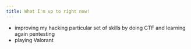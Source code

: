 ```yaml
---
title: What I'm up to right now!
---
```

- improving my hacking particular set of skills by doing CTF and learning again pentesting
- playing Valorant
